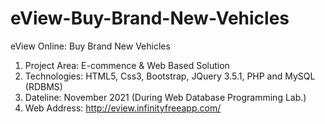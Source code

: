# eView-Buy-Brand-New-Vehicles
eView Online: Buy Brand New Vehicles 
1. Project Area: E-commence &amp; Web Based Solution 
2. Technologies: HTML5, Css3, Bootstrap, JQuery 3.5.1, PHP and MySQL (RDBMS) 
3. Dateline: November 2021 (During Web Database Programming Lab.) 
4. Web Address: http://eview.infinityfreeapp.com/       
